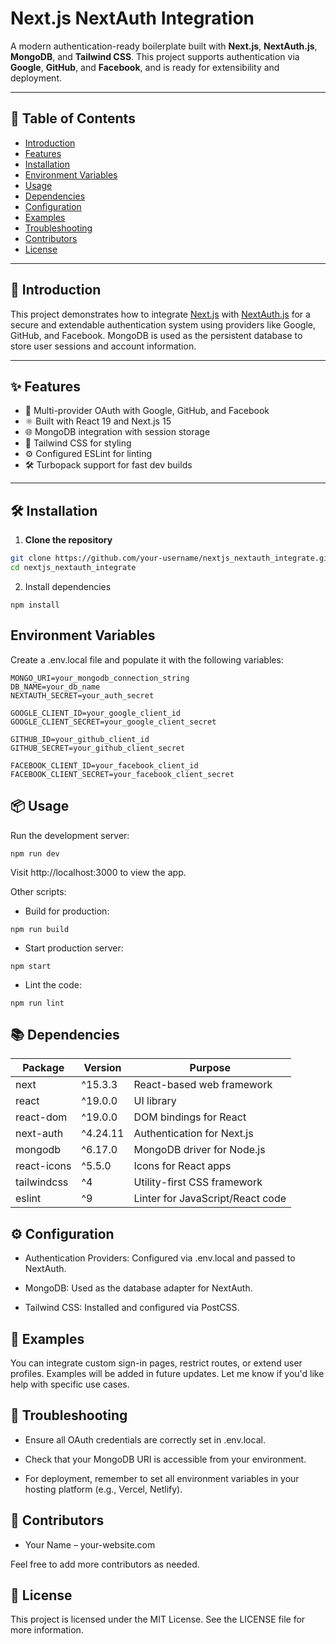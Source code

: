 # Next.js NextAuth Integration

A modern authentication-ready boilerplate built with **Next.js**, **NextAuth.js**, **MongoDB**, and **Tailwind CSS**. This project supports authentication via **Google**, **GitHub**, and **Facebook**, and is ready for extensibility and deployment.

---

## 🧭 Table of Contents

- [Introduction](#-introduction)
- [Features](#-features)
- [Installation](#-installation)
- [Environment Variables](#-environment-variables)
- [Usage](#-usage)
- [Dependencies](#-dependencies)
- [Configuration](#%EF%B8%8F-configuration)
- [Examples](#-examples)
- [Troubleshooting](#-troubleshooting)
- [Contributors](#-contributors)
- [License](#-license)

---

## 🚀 Introduction

This project demonstrates how to integrate [Next.js](https://nextjs.org/) with [NextAuth.js](https://next-auth.js.org/) for a secure and extendable authentication system using providers like Google, GitHub, and Facebook. MongoDB is used as the persistent database to store user sessions and account information.

---

## ✨ Features

- 🔐 Multi-provider OAuth with Google, GitHub, and Facebook
- ⚛️ Built with React 19 and Next.js 15
- 🌐 MongoDB integration with session storage
- 🎨 Tailwind CSS for styling
- ⚙️ Configured ESLint for linting
- 🛠️ Turbopack support for fast dev builds

---

## 🛠 Installation

1. **Clone the repository**

```bash
git clone https://github.com/your-username/nextjs_nextauth_integrate.git
cd nextjs_nextauth_integrate
```

2. Install dependencies

```
npm install
```

## Environment Variables
Create a .env.local file and populate it with the following variables:

```
MONGO_URI=your_mongodb_connection_string
DB_NAME=your_db_name
NEXTAUTH_SECRET=your_auth_secret

GOOGLE_CLIENT_ID=your_google_client_id
GOOGLE_CLIENT_SECRET=your_google_client_secret

GITHUB_ID=your_github_client_id
GITHUB_SECRET=your_github_client_secret

FACEBOOK_CLIENT_ID=your_facebook_client_id
FACEBOOK_CLIENT_SECRET=your_facebook_client_secret

```

## 📦 Usage

Run the development server:

```
npm run dev
```

Visit http://localhost:3000 to view the app.

Other scripts:

- Build for production:

```
npm run build
```

- Start production server:

```
npm start
```

- Lint the code:

```
npm run lint
```

## 📚 Dependencies

| Package     | Version  | Purpose                          |
| ----------- | -------- | -------------------------------- |
| next        | ^15.3.3  | React-based web framework        |
| react       | ^19.0.0  | UI library                       |
| react-dom   | ^19.0.0  | DOM bindings for React           |
| next-auth   | ^4.24.11 | Authentication for Next.js       |
| mongodb     | ^6.17.0  | MongoDB driver for Node.js       |
| react-icons | ^5.5.0   | Icons for React apps             |
| tailwindcss | ^4       | Utility-first CSS framework      |
| eslint      | ^9       | Linter for JavaScript/React code |

## ⚙️ Configuration

- Authentication Providers: Configured via .env.local and passed to NextAuth.

- MongoDB: Used as the database adapter for NextAuth.

- Tailwind CSS: Installed and configured via PostCSS.

## 🧪 Examples

You can integrate custom sign-in pages, restrict routes, or extend user profiles. Examples will be added in future updates. Let me know if you'd like help with specific use cases.

## 🧯 Troubleshooting

- Ensure all OAuth credentials are correctly set in .env.local.

- Check that your MongoDB URI is accessible from your environment.

- For deployment, remember to set all environment variables in your hosting platform (e.g., Vercel, Netlify).

## 👥 Contributors

- Your Name – your-website.com

Feel free to add more contributors as needed.

## 📄 License

This project is licensed under the MIT License. See the LICENSE file for more information.
